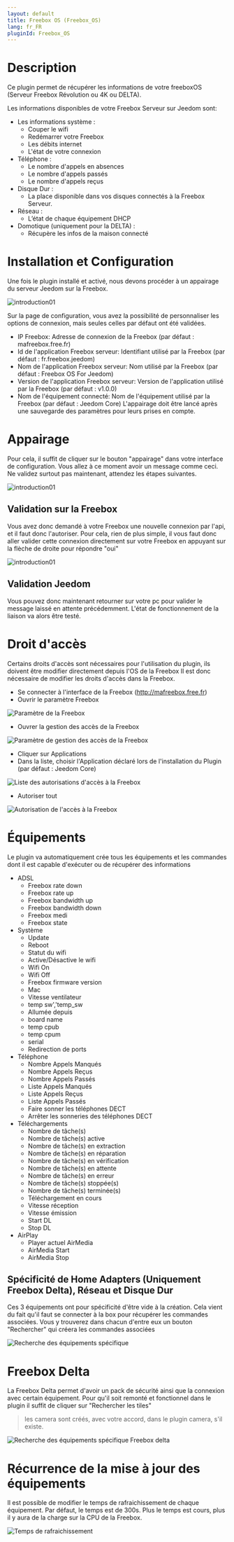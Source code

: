 ```yaml
---
layout: default
title: Freebox OS (Freebox_OS)
lang: fr_FR
pluginId: Freebox_OS
---
```


Description
==========
Ce plugin permet de récupérer les informations de votre freeboxOS (Serveur Freebox Révolution ou 4K ou DELTA).

Les informations disponibles de votre Freebox Serveur sur Jeedom sont:

* Les informations système :
    * Couper le wifi
    * Redémarrer votre Freebox
    * Les débits internet
     * L'état de votre connexion
* Téléphone :
    * Le nombre d'appels en absences
    * Le nombre d'appels passés
    * Le nombre d'appels reçus
* Disque Dur :
    * La place disponible dans vos disques connectés à la Freebox Serveur.
* Réseau :
    * L’état de chaque équipement DHCP
* Domotique (uniquement pour la DELTA) :
    * Récupère les infos de la maison connecté

Installation et Configuration
=============================
Une fois le plugin installé et activé, nous devons procéder à un appairage du serveur Jeedom sur la Freebox.

![introduction01](../images/Freebox_OS_screenshot_configuration.jpg)

Sur la page de configuration, vous avez la possibilité de personnaliser les options de connexion, mais seules celles par défaut ont été validées.


* IP Freebox: Adresse de connexion de la Freebox (par défaut : mafreebox.free.fr)
* Id de l'application Freebox serveur: Identifiant utilisé par la Freebox (par défaut : fr.freebox.jeedom)
* Nom de l'application Freebox serveur: Nom utilisé par la Freebox (par défaut : Freebox OS For Jeedom)
* Version de l'application Freebox serveur: Version de l'application utilisé par la Freebox  (par défaut : v1.0.0)
* Nom de l'équipement connecté: Nom de l'équipement utilisé par la Freebox  (par défaut : Jeedom Core)
L'appairage doit être lancé après une sauvegarde des paramètres pour leurs prises en compte.


Appairage
=========
Pour cela, il suffit de cliquer sur le bouton "appairage" dans votre interface de configuration.
Vous allez à ce moment avoir un message comme ceci.
Ne validez surtout pas maintenant, attendez les étapes suivantes.

![introduction01](../images/MessageValidation.jpg)

Validation sur la Freebox
-------------------------
Vous avez donc demandé à votre Freebox une nouvelle connexion par l'api, et il faut donc l'autoriser.
Pour cela, rien de plus simple, il vous faut donc aller valider cette connexion directement sur votre Freebox en appuyant sur la flèche de droite pour répondre "oui"

![introduction01](../images/EcranFreebox.jpeg)

Validation Jeedom
-----------------
Vous pouvez donc maintenant retourner sur votre pc pour valider le message laissé en attente précédemment.
L'état de fonctionnement de la liaison va alors être testé.

Droit d'accès
=============

Certains droits d'accès sont nécessaires pour l'utilisation du plugin, ils doivent être modifier directement depuis l'OS de la Freebox
Il est donc nécessaire de modifier les droits d'accès dans la Freebox.

* Se connecter à l'interface de la Freebox (http://mafreebox.free.fr)
* Ouvrir le paramètre Freebox

![Paramètre de la Freebox](../images/ParametreFreebox.jpg)
* Ouvrer la gestion des accès de la Freebox

![Paramètre de gestion des accès de la Freebox](../images/GestionAccesFreebox.jpg)
* Cliquer sur Applications
* Dans la liste, choisir l'Application déclaré lors de l'installation du Plugin (par défaut : Jeedom Core)

![Liste des autorisations d'accès à la Freebox](../images/ListeAccesFreebox.jpg)
* Autoriser tout

![Autorisation de l'accès à la Freebox](../images/AutorisationAccesFreebox.jpg)

Équipements
===========

Le plugin va automatiquement crée tous les équipements et les commandes dont il est capable d'exécuter ou de récupérer des informations
* ADSL
    * Freebox rate down
    * Freebox rate up
    * Freebox bandwidth up
    * Freebox bandwidth down
    * Freebox medi
    * Freebox state
* Système
    * Update
    * Reboot
    * Statut du wifi
    * Active/Désactive le wifi
    * Wifi On
    * Wifi Off
    * Freebox firmware version
    * Mac
    * Vitesse ventilateur
    * temp sw','temp_sw
    * Allumée depuis
    * board name
    * temp cpub
    * temp cpum
    * serial
    * Redirection de ports
* Téléphone
    * Nombre Appels Manqués
    * Nombre Appels Reçus
    * Nombre Appels Passés
    * Liste Appels Manqués
    * Liste Appels Reçus
    * Liste Appels Passés
    * Faire sonner les téléphones DECT
    * Arrêter les sonneries des téléphones DECT
* Téléchargements
    * Nombre de tâche(s)
    * Nombre de tâche(s) active
    * Nombre de tâche(s) en extraction
    * Nombre de tâche(s) en réparation
    * Nombre de tâche(s) en vérification
    * Nombre de tâche(s) en attente
    * Nombre de tâche(s) en erreur
    * Nombre de tâche(s) stoppée(s)
    * Nombre de tâche(s) terminée(s)
    * Téléchargement en cours
    * Vitesse réception
    * Vitesse émission
    * Start DL
    * Stop DL
* AirPlay
    * Player actuel AirMedia
    * AirMedia Start
    * AirMedia Stop
    
Spécificité de Home Adapters (Uniquement Freebox Delta), Réseau et Disque Dur
--------------------------------------------------

Ces 3 équipements ont pour spécificité d'être vide à la création.
Cela vient du fait qu'il faut se connecter à la box pour récupérer les commandes associées.
Vous y trouverez dans chacun d'entre eux un bouton "Rechercher" qui créera les commandes associées

![Recherche des équipements spécifique](../images/RechercheCommandes.jpg)


Freebox Delta
=============

La Freebox Delta permet d'avoir un pack de sécurité ainsi que la connexion avec certain équipement.
Pour qu'il soit remonté et fonctionnel dans le plugin il suffit de cliquer sur "Rechercher les tiles"

> les camera sont créés, avec votre accord, dans le plugin camera, s'il existe.


![Recherche des équipements spécifique Freebox delta](../images/RechercheTiles.jpg)

Récurrence de la mise à jour des équipements
============================================

Il est possible de modifier le temps de rafraichissement de chaque équipement. Par défaut, le temps est de 300s.
Plus le temps est cours, plus il y aura de la charge sur la CPU de la Freebox.

![Temps de rafraichissement](../images/Temps_de_rafraichissement.jpg)
